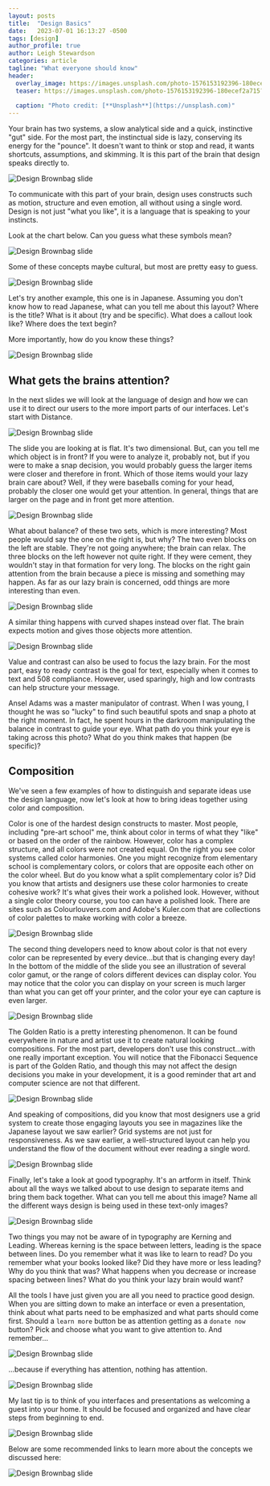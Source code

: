 ```yaml
---
layout: posts
title:  "Design Basics"
date:   2023-07-01 16:13:27 -0500
tags: [design]
author_profile: true
author: Leigh Stewardson
categories: article
tagline: "What everyone should know"
header:
  overlay_image: https://images.unsplash.com/photo-1576153192396-180ecef2a715?ixlib=rb-4.0.3&ixid=M3wxMjA3fDB8MHxwaG90by1wYWdlfHx8fGVufDB8fHx8fA%3D%3D&auto=format&fit=crop&w=1374&q=80
  teaser: https://images.unsplash.com/photo-1576153192396-180ecef2a715?ixlib=rb-4.0.3&ixid=M3wxMjA3fDB8MHxwaG90by1wYWdlfHx8fGVufDB8fHx8fA%3D%3D&auto=format&fit=crop&w=1374&q=80
  
  caption: "Photo credit: [**Unsplash**](https://unsplash.com)"
---
```


Your brain has two systems, a slow analytical side and a quick, instinctive "gut" side. For the most part, the instinctual side is lazy, conserving its energy for the "pounce". It doesn't want to think or stop and read, it wants shortcuts, assumptions, and skimming. It is this part of the brain that design speaks directly to. 

![Design Brownbag slide](/assets/images/DesignBrownbag002.jpeg)

To communicate with this part of your brain, design uses constructs such as motion, structure and even emotion, all without using a single word. Design is not just "what you like", it is a language that is speaking to your instincts. 

Look at the chart below. Can you guess what these symbols mean?

![Design Brownbag slide](/assets/images/DesignBrownbag003.jpeg)

Some of these concepts maybe cultural, but most are pretty easy to guess.

![Design Brownbag slide](/assets/images/DesignBrownbag004.jpeg)

Let's try another example, this one is in Japanese. Assuming you don't know how to read Japanese, what can you tell me about this layout? Where is the title? What is it about (try and be specific). What does a callout look like? Where does the text begin?

More importantly, how do you know these things?

![Design Brownbag slide](/assets/images/DesignBrownbag005.jpeg)

## What gets the brains attention?
In the next slides we will look at the language of design and how we can use it to direct our users to the more import parts of our interfaces. Let's start with Distance.

![Design Brownbag slide](/assets/images/DesignBrownbag006.jpeg)

The slide you are looking at is flat. It's two dimensional. But, can you tell me which object is in front? If you were to analyze it, probably not, but if you were to make a snap decision, you would probably guess the larger items were closer and therefore in front. Which of those items would your lazy brain care about? Well, if they were baseballs coming for your head, probably the closer one would get your attention. In general, things that are larger on the page and in front get more attention.

![Design Brownbag slide](/assets/images/DesignBrownbag007.jpeg)

What about balance? of these two sets, which is more interesting? Most people would say the one on the right is, but why? The two even blocks on the left are stable. They're not going anywhere; the brain can relax. The three blocks on the left however not quite right. If they were cement, they wouldn't stay in that formation for very long. The blocks on the right gain attention from the brain because a piece is missing and something may happen. As far as our lazy brain is concerned, odd things are more interesting than even.

![Design Brownbag slide](/assets/images/DesignBrownbag009.jpeg)

A similar thing happens with curved shapes instead over flat. The brain expects motion and gives those objects more attention.

![Design Brownbag slide](/assets/images/DesignBrownbag011.jpeg)

Value and contrast can also be used to focus the lazy brain. For the most part, easy to ready contrast is the goal for text, especially when it comes to text and 508 compliance. However, used sparingly, high and low contrasts can help structure your message.

Ansel Adams was a master manipulator of contrast. When I was young, I thought he was so "lucky" to find such beautiful spots and snap a photo at the right moment. In fact, he spent hours in the darkroom manipulating the balance in contrast to guide your eye. What path do you think your eye is taking across this photo? What do you think makes that happen (be specific)?

## Composition
We've seen a few examples of how to distinguish and separate ideas use the design language, now let's look at how to bring ideas together using color and composition. 

Color is one of the hardest design constructs to master. Most people, including "pre-art school" me, think about color in terms of what they "like" or based on the order of the rainbow. However, color has a complex structure, and all colors were not created equal. On the right you see color systems called color harmonies. One you might recognize from elementary school is complementary colors, or colors that are opposite each other on the color wheel. But do you know what a split complementary color is? Did you know that artists and designers use these color harmonies to create cohesive work? It's what gives their work a polished look. However, without a single color theory course, you too can have a polished look. There are sites such as Colourlouvers.com and Adobe's Kuler.com that are collections of color palettes to make working with color a breeze.

![Design Brownbag slide](/assets/images/DesignBrownbag012.jpeg)

The second thing developers need to know about color is that not every color can be represented by every device...but that is changing every day! In the bottom of the middle of the slide you see an illustration of several color gamut, or the range of colors different devices can display color. You may notice that the color you can display on your screen is much larger than what you can get off your printer, and the color your eye can capture is even larger. 

![Design Brownbag slide](/assets/images/DesignBrownbag013.jpeg)

The Golden Ratio is a pretty interesting phenomenon. It can be found everywhere in nature and artist use it to create natural looking compositions. For the most part, developers don't use this construct...with one really important exception. You will notice that the Fibonacci Sequence is part of the Golden Ratio, and though this may not affect the design decisions you make in your development, it is a good reminder that art and computer science are not that different.

![Design Brownbag slide](/assets/images/DesignBrownbag014.jpeg)

And speaking of compositions, did you know that most designers use a grid system to create those engaging layouts you see in magazines like the Japanese layout we saw earlier? Grid systems are not just for responsiveness. As we saw earlier, a well-structured layout can help you understand the flow of the document without ever reading a single word.

![Design Brownbag slide](/assets/images/DesignBrownbag015.jpeg)

Finally, let's take a look at good typography. It's an artform in itself. Think about all the ways we talked about to use design to separate items and bring them back together. What can you tell me about this image? Name all the different ways design is being used in these text-only images?

![Design Brownbag slide](/assets/images/DesignBrownbag016.jpeg)

Two things you may not be aware of in typography are Kerning and Leading. Whereas kerning is the space between letters, leading is the space between lines. Do you remember what it was like to learn to read? Do you remember what your books looked like? Did they have more or less leading? Why do you think that was? What happens when you decrease or increase spacing between lines? What do you think your lazy brain would want?

All the tools I have just given you are all you need to practice good design. When you are sitting down to make an interface or even a presentation, think about what parts need to be emphasized and what parts should come first. Should a `learn more` button be as attention getting as a `donate now` button? Pick and choose what you want to give attention to. And remember...

![Design Brownbag slide](/assets/images/DesignBrownbag017.jpeg)

...because if everything has attention, nothing has attention.

![Design Brownbag slide](/assets/images/DesignBrownbag018.jpeg)

My last tip is to think of you interfaces and presentations as welcoming a guest into your home. It should be focused and organized and have clear steps from beginning to end. 

![Design Brownbag slide](/assets/images/DesignBrownbag019.jpeg)

Below are some recommended links to learn more about the concepts we discussed here:

![Design Brownbag slide](/assets/images/DesignBrownbag020.jpeg)

